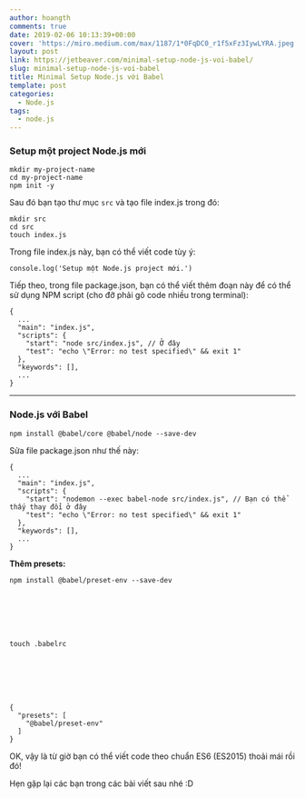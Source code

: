 ```yaml
---
author: hoangth
comments: true
date: 2019-02-06 10:13:39+00:00
cover: 'https://miro.medium.com/max/1187/1*0FqDC0_r1f5xFz3IywLYRA.jpeg'
layout: post
link: https://jetbeaver.com/minimal-setup-node-js-voi-babel/
slug: minimal-setup-node-js-voi-babel
title: Minimal Setup Node.js với Babel
template: post
categories:
  - Node.js
tags:
  - node.js
---
```


### Setup một project Node.js mới

    mkdir my-project-name
    cd my-project-name
    npm init -y

Sau đó bạn tạo thư mục `src` và tạo file index.js trong đó:

    mkdir src
    cd src
    touch index.js

Trong file index.js này, bạn có thể viết code tùy ý:

    console.log('Setup một Node.js project mới.')

Tiếp theo, trong file package.json, bạn có thể viết thêm đoạn này để có thể sử dụng NPM script (cho đỡ phải gõ code nhiều trong terminal):

    {
      ...
      "main": "index.js",
      "scripts": {
        "start": "node src/index.js", // Ở đây
        "test": "echo \"Error: no test specified\" && exit 1"
      },
      "keywords": [],
      ...
    }

---

### Node.js với Babel

    npm install @babel/core @babel/node --save-dev

Sửa file package.json như thế này:

    {
      ...
      "main": "index.js",
      "scripts": {
        "start": "nodemon --exec babel-node src/index.js", // Bạn có thể thấy thay đổi ở đây
        "test": "echo \"Error: no test specified\" && exit 1"
      },
      "keywords": [],
      ...
    }

**Thêm presets:**

    npm install @babel/preset-env --save-dev







    touch .babelrc







    {
      "presets": [
        "@babel/preset-env"
      ]
    }

OK, vậy là từ giờ bạn có thể viết code theo chuẩn ES6 (ES2015) thoải mái rồi đó!

Hẹn gặp lại các bạn trong các bài viết sau nhé :D

